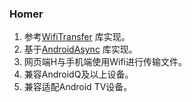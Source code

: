 ### Homer

1. 参考[WifiTransfer](https://github.com/MZCretin/WifiTransfer-master) 库实现。
2. 基于[AndroidAsync](https://github.com/koush/AndroidAsync) 库实现。
3. 网页端H与手机端使用Wifi进行传输文件。
4. 兼容AndroidQ及以上设备。
5. 兼容适配Android TV设备。
